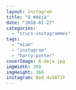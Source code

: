 ```yaml
---
layout: instagram
title: "8 #déjà"
date: "2018-01-27"
categories: 
  - "trucs-instagrammes"
tags: 
  - "miam"
  - "instagram"
  - "harry-potter"
coverImage: 8-deja.jpg
imgWidth: 360
imgHeight: 360
instagram: Bed_4vXA7JY
---
```


